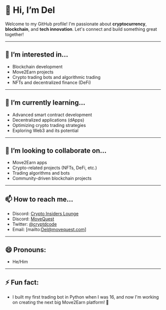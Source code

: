 # 👋 Hi, I’m Del

Welcome to my GitHub profile! I'm passionate about **cryptocurrency**, **blockchain**, and **tech innovation**. Let's connect and build something great together!

---

## 👀 I’m interested in...
- Blockchain development
- Move2Earn projects
- Crypto trading bots and algorithmic trading
- NFTs and decentralized finance (DeFi)

---

## 🌱 I’m currently learning...
- Advanced smart contract development
- Decentralized applications (dApps)
- Optimizing crypto trading strategies
- Exploring Web3 and its potential

---

## 💞️ I’m looking to collaborate on...
- Move2Earn apps
- Crypto-related projects (NFTs, DeFi, etc.)
- Trading algorithms and bots
- Community-driven blockchain projects

---

## 📫 How to reach me...
- Discord: [Crypto Insiders Lounge](https://discord.gg/mDR3avjQ)
- Discord: [MoveQuest](https://discord.gg/mYf7vAur)
- Twitter: [@cryptdcode](https://twitter.com/@cryptdinsights)
- Email: [mailto:Del@movequest.com]

---

## 😄 Pronouns:
- He/Him

---

## ⚡ Fun fact:
- I built my first trading bot in Python when I was 16, and now I'm working on creating the next big Move2Earn platform! 🚀
